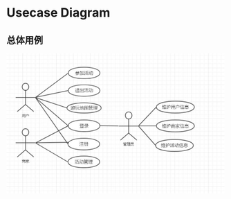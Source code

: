 # Usecase Diagram
## 总体用例
![image](https://github.com/software-design-project/Dashboard/blob/master/image/usecase_diagram.jpg)
